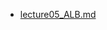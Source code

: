 - [lecture05_ALB.md](https://github.com/yuhei1012/lecture/blob/8213472f6270982bc4ab4166f2e255766554bd0b/lecture05_ELB%E8%BF%BD%E5%8A%A0.md)

